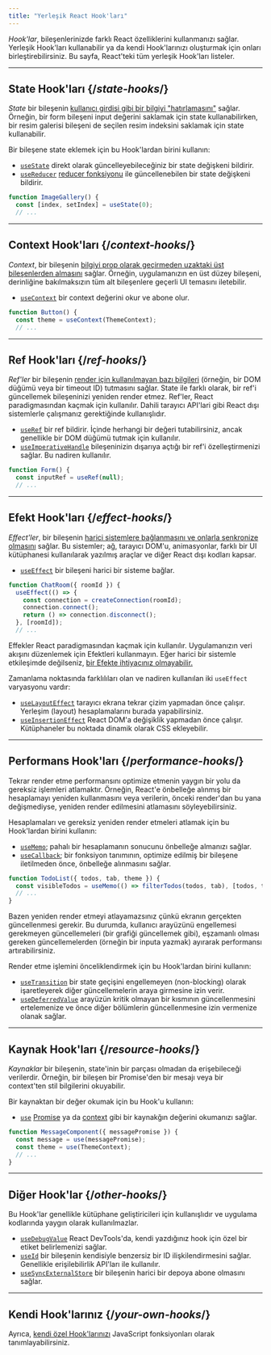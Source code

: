 ```yaml
---
title: "Yerleşik React Hook'ları"
---
```


<Intro>

*Hook'lar*, bileşenlerinizde farklı React özelliklerini kullanmanızı sağlar. Yerleşik Hook'ları kullanabilir ya da kendi Hook'larınızı oluşturmak için onları birleştirebilirsiniz. Bu sayfa, React'teki tüm yerleşik Hook'ları listeler.
</Intro>

---

## State Hook'ları {/*state-hooks*/}

*State* bir bileşenin [kullanıcı girdisi gibi bir bilgiyi "hatırlamasını"](/learn/state-a-components-memory) sağlar. Örneğin, bir form bileşeni input değerini saklamak için state kullanabilirken, bir resim galerisi bileşeni de seçilen resim indeksini saklamak için state kullanabilir.

Bir bileşene state eklemek için bu Hook'lardan birini kullanın:

* [`useState`](/reference/react/useState) direkt olarak güncelleyebileceğiniz bir state değişkeni bildirir.
* [`useReducer`](/reference/react/useReducer) [reducer fonksiyonu](/learn/extracting-state-logic-into-a-reducer) ile güncellenebilen bir state değişkeni bildirir.

```js
function ImageGallery() {
  const [index, setIndex] = useState(0);
  // ...
```

---

## Context Hook'ları {/*context-hooks*/}

*Context*, bir bileşenin [bilgiyi prop olarak geçirmeden uzaktaki üst bileşenlerden almasını](/learn/passing-props-to-a-component) sağlar. Örneğin, uygulamanızın en üst düzey bileşeni, derinliğine bakılmaksızın tüm alt bileşenlere geçerli UI temasını iletebilir.

* [`useContext`](/reference/react/useContext) bir context değerini okur ve abone olur.

```js
function Button() {
  const theme = useContext(ThemeContext);
  // ...
```

---

## Ref Hook'ları {/*ref-hooks*/}

*Ref'ler* bir bileşenin [render için kullanılmayan bazı bilgileri](/learn/referencing-values-with-refs) (örneğin, bir DOM düğümü veya bir timeout ID) tutmasını sağlar. State ile farklı olarak, bir ref'i güncellemek bileşeninizi yeniden render etmez. Ref'ler, React paradigmasından kaçmak için kullanılır. Dahili tarayıcı API'lari gibi React dışı sistemlerle çalışmanız gerektiğinde kullanışlıdır.

* [`useRef`](/reference/react/useRef) bir ref bildirir. İçinde herhangi bir değeri tutabilirsiniz, ancak genellikle bir DOM düğümü tutmak için kullanılır.
* [`useImperativeHandle`](/reference/react/useImperativeHandle) bileşeninizin dışarıya açtığı bir ref'i özelleştirmenizi sağlar. Bu nadiren kullanılır.

```js
function Form() {
  const inputRef = useRef(null);
  // ...
```

---

## Efekt Hook'ları {/*effect-hooks*/}

*Effect'ler*, bir bileşenin [harici sistemlere bağlanmasını ve onlarla senkronize olmasını](/learn/synchronizing-with-effects) sağlar. Bu sistemler; ağ, tarayıcı DOM'u, animasyonlar, farklı bir UI kütüphanesi kullanılarak yazılmış araçlar ve diğer React dışı kodları kapsar.

* [`useEffect`](/reference/react/useEffect) bir bileşeni harici bir sisteme bağlar.

```js
function ChatRoom({ roomId }) {
  useEffect(() => {
    const connection = createConnection(roomId);
    connection.connect();
    return () => connection.disconnect();
  }, [roomId]);
  // ...
```

Effekler React paradigmasından kaçmak için kullanılır. Uygulamanızın veri akışını düzenlemek için Efektleri kullanmayın. Eğer harici bir sistemle etkileşimde değilseniz, [bir Efekte ihtiyacınız olmayabilir.](/learn/you-might-not-need-an-effect)

Zamanlama noktasında farklılıları olan ve nadiren kullanılan iki `useEffect` varyasyonu vardır:

* [`useLayoutEffect`](/reference/react/useLayoutEffect) tarayıcı ekrana tekrar çizim yapmadan önce çalışır. Yerleşim (layout) hesaplamalarını burada yapabilirsiniz.
* [`useInsertionEffect`](/reference/react/useInsertionEffect) React DOM'a değişiklik yapmadan önce çalışır. Kütüphaneler bu noktada dinamik olarak CSS ekleyebilir.

---

## Performans Hook'ları {/*performance-hooks*/}

Tekrar render etme performansını optimize etmenin yaygın bir yolu da gereksiz işlemleri atlamaktır. Örneğin, React'e önbelleğe alınmış bir hesaplamayı yeniden kullanmasını veya verilerin, önceki render'dan bu yana değişmediyse, yeniden render edilmesini atlamasını söyleyebilirsiniz.

Hesaplamaları ve gereksiz yeniden render etmeleri atlamak için bu Hook'lardan birini kullanın:

- [`useMemo`](/reference/react/useMemo); pahalı bir hesaplamanın sonucunu önbelleğe almanızı sağlar.
- [`useCallback`](/reference/react/useCallback); bir fonksiyon tanımının, optimize edilmiş bir bileşene iletilmeden önce, önbelleğe alınmasını sağlar.

```js
function TodoList({ todos, tab, theme }) {
  const visibleTodos = useMemo(() => filterTodos(todos, tab), [todos, tab]);
  // ...
}
```

Bazen yeniden render etmeyi atlayamazsınız çünkü ekranın gerçekten güncellenmesi gerekir. Bu durumda, kullanıcı arayüzünü engellemesi gerekmeyen güncellemeleri (bir grafiği güncellemek gibi), eşzamanlı olması gereken güncellemelerden (örneğin bir inputa yazmak) ayırarak performansı artırabilirsiniz.

Render etme işlemini önceliklendirmek için bu Hook'lardan birini kullanın:

- [`useTransition`](/reference/react/useTransition) bir state geçişini engellemeyen (non-blocking) olarak işaretleyerek diğer güncellemelerin araya girmesine izin verir.
- [`useDeferredValue`](/reference/react/useDeferredValue) arayüzün kritik olmayan bir kısmının güncellenmesini ertelemenize ve önce diğer bölümlerin güncellenmesine izin vermenize olanak sağlar.

---

## Kaynak Hook'ları {/*resource-hooks*/}

*Kaynaklar* bir bileşenin, state'inin bir parçası olmadan da erişebileceği verilerdir. Örneğin, bir bileşen bir Promise'den bir mesajı veya bir context'ten stil bilgilerini okuyabilir.

Bir kaynaktan bir değer okumak için bu Hook'u kullanın:

- [`use`](/reference/react/use) [Promise](https://developer.mozilla.org/en-US/docs/Web/JavaScript/Reference/Global_Objects/Promise) ya da [context](/learn/passing-data-deeply-with-context) gibi bir kaynakğın değerini okumanızı sağlar.

```js
function MessageComponent({ messagePromise }) {
  const message = use(messagePromise);
  const theme = use(ThemeContext);
  // ...
}
```

---

## Diğer Hook'lar {/*other-hooks*/}

Bu Hook'lar genellikle kütüphane geliştiricileri için kullanışlıdır ve uygulama kodlarında yaygın olarak kullanılmazlar.

- [`useDebugValue`](/reference/react/useDebugValue) React DevTools'da, kendi yazdığınız hook için özel bir etiket belirlemenizi sağlar.
- [`useId`](/reference/react/useId) bir bileşenin kendisiyle benzersiz bir ID ilişkilendirmesini sağlar. Genellikle erişilebilirlik API'ları ile kullanılır.
- [`useSyncExternalStore`](/reference/react/useSyncExternalStore) bir bileşenin harici bir depoya abone olmasını sağlar.

---

## Kendi Hook'larınız {/*your-own-hooks*/}

Ayrıca, [kendi özel Hook'larınızı](/learn/reusing-logic-with-custom-hooks#extracting-your-own-custom-hook-from-a-component) JavaScript fonksiyonları olarak tanımlayabilirsiniz.
